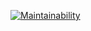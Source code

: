 [![Maintainability](https://api.codeclimate.com/v1/badges/208450833ae83e89e868/maintainability)](https://codeclimate.com/github/plguimond/coffee/maintainability)